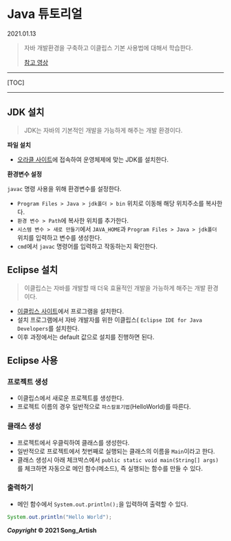 

# Java 튜토리얼

2021.01.13

> 자바 개발환경을 구축하고 이클립스 기본 사용법에 대해서 학습한다.
>
> [참고 영상](https://www.youtube.com/watch?v=wjLwmWyItWI)

---

[TOC]

---



## JDK 설치

> JDK는 자바의 기본적인 개발을 가능하게 해주는 개발 환경이다.

**파일 설치**

- [오라클 사이트](https://www.oracle.com/kr/java/technologies/javase-downloads.html)에 접속하여 운영체제에 맞는 JDK를 설치한다.

**환경변수 설정**

`javac` 명령 사용을 위해 환경변수를 설정한다.

- `Program Files > Java > jdk폴더 > bin` 위치로 이동해 해당 위치주소를 복사한다.
- `환경 변수 > Path`에 복사한 위치를 추가한다.
- `시스템 변수 > 새로 만들기`에서 `JAVA_HOME`과 `Program Files > Java > jdk폴더` 위치를 입력하고 변수를 생성한다.
- `cmd`에서 `javac` 명령어를 입력하고 작동하는지 확인한다.



## Eclipse 설치

> 이클립스는 자바를 개발할 때 더욱 효율적인 개발을 가능하게 해주는 개발 환경이다.

- [이클립스 사이트](https://www.eclipse.org/downloads/)에서 프로그램을 설치한다.
- 설치 프로그램에서 자바 개발자를 위한 이클립스( `Eclipse IDE for Java Developers`를 설치한다.
- 이후 과정에서는 default 값으로 설치를 진행하면 된다.



## Eclipse 사용

### 프로젝트 생성

- 이클립스에서 새로운 프로젝트를 생성한다.
- 프로젝트 이름의 경우 일반적으로 `파스칼표기법`(HelloWorld)를 따른다.



### 클래스 생성

- 프로젝트에서 우클릭하여 클래스를 생성한다.
- 일반적으로 프로젝트에서 첫번째로 실행되는 클래스의 이름을 `Main`이라고 한다.
- 클래스 생성시 아래 체크박스에서 `public static void main(String[] args)`를 체크하면 자동으로 메인 함수(메소드), 즉 실행되는 함수를 만들 수 있다.



### 출력하기

- 메인 함수에서 `System.out.println();`을 입력하여 출력할 수 있다.

```java
System.out.println("Hello World");
```



***Copyright* © 2021 Song_Artish**